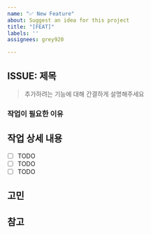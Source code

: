 ```yaml
---
name: "✅ New Feature"
about: Suggest an idea for this project
title: "[FEAT]"
labels: ''
assignees: grey920

---
```


## ISSUE: 제목

> 추가하려는 기능에 대해 간결하게 설명해주세요

### 작업이 필요한 이유


## 작업 상세 내용

- [ ] TODO
- [ ] TODO
- [ ] TODO

## 고민

## 참고
